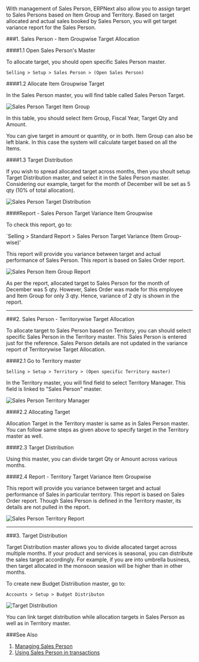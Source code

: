 With management of Sales Person, ERPNext also allow you to assign target to Sales Persons based on Item Group and Territory. Based on target allocated and actual sales booked by Sales Person, you will get target variance report for the Sales Person.

###1. Sales Person - Item Groupwise Target Allocation

####1.1 Open Sales Person's Master

To allocate target, you should open specific Sales Person master.

`Selling > Setup > Sales Person > (Open Sales Person)`

####1.2 Allocate Item Groupwise Target

In the Sales Person master, you will find table called Sales Person Target.

![Sales Person Target Item Group](assets/erpnext_org/images/erpnext/sales-person-target-item-group.png)

In this table, you should select Item Group, Fiscal Year, Target Qty and Amount. 

<div class=well>You can give target in amount or quantity, or in both. Item Group can also be left blank. In this case the system will calculate target based on all the Items.</div>

####1.3 Target Distribution

If you wish to spread allocated target across months, then you shoult setup Target Distribution master, and select it in the Sales Person master. Considering our example, target for the month of December will be set as 5 qty (10% of total allocation).

![Sales Person Target Distribution](assets/erpnext_org/images/erpnext/sales-person-target-distribution.png)

####Report - Sales Person Target Variance Item Groupwise

To check this report, go to:

`Selling > Standard Report > Sales Person Target Variance (Item Group-wise)'

This report will provide you variance between target and actual performance of Sales Person. This report is based on Sales Order report.

![Sales Person Item Group Report](assets/erpnext_org/images/erpnext/sales-person-item-group-report.png)

As per the report, allocated target to Sales Person for the month of December was 5 qty. However, Sales Order was made for this employee and Item Group for only 3 qty. Hence, variance of 2 qty is shown in the report.

---

###2. Sales Person - Territorywise Target Allocation

To allocate target to Sales Person based on Territory, you can should select specific Sales Person in the Territory master. This Sales Person is entered just for the reference. Sales Person details are not updated in the variance report of Territorywise Target Allocation.

####2.1 Go to Territory master

`Selling > Setup > Territory > (Open specific Territory master)`

In the Territory master, you will find field to select Territory Manager. This field is linked to "Sales Person" master.

![Sales Person Territory Manager](assets/erpnext_org/images/erpnext/sales-person-territory-manager.png)

####2.2 Allocating Target

Allocation Target in the Territory master is same as in Sales Person master. You can follow same steps as given above to specify target in the Territory master as well.

####2.3 Target Distribution

Using this master, you can divide target Qty or Amount across various months.

####2.4 Report - Territory Target Variance Item Groupwise

This report will provide you variance between target and actual performance of Sales in particular territory. This report is based on Sales Order report. Though Sales Person is defined in the Territory master, its details are not pulled in the report.

![Sales Person Territory Report](assets/erpnext_org/images/erpnext/sales-person-territory-report.png)

---

###3. Target Distribution

Target Distribution master allows you to divide allocated target across multiple months. If your product and services is seasonal, you can distribute the sales target accordingly. For example, if you are into umbrella business, then target allocated in the monsoon seasion will be higher than in other months.

To create new Budget Distriibution master, go to:

`Accounts > Setup > Budget Distributon`

![Target Distribution](assets/erpnext_org/images/erpnext/target-distribution.png)

You can link target distribution while allocation targets in Sales Person as well as in Territory master.

###See Also

1. [Managing Sales Person](https://erpnext.com/selling/selling-setup/sales-person)
2. [Using Sales Person in transactions](https://erpnext.com/kb/selling/managing-sales-persons-in-sales-transactions)